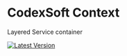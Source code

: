 # CodexSoft Context
Layered Service container

[![Latest Version](https://img.shields.io/github/release/codexsoft/context.svg?style=flat-square)](https://github.com/codexsoft/context/releases)
